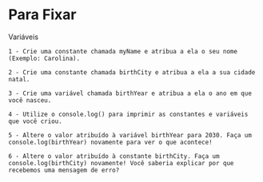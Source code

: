 # Para Fixar

Variáveis

    1 - Crie uma constante chamada myName e atribua a ela o seu nome (Exemplo: Carolina).

    2 - Crie uma constante chamada birthCity e atribua a ela a sua cidade natal.
    
    3 - Crie uma variável chamada birthYear e atribua a ela o ano em que você nasceu.
    
    4 - Utilize o console.log() para imprimir as constantes e variáveis que você criou.
    
    5 - Altere o valor atribuído à variável birthYear para 2030. Faça um console.log(birthYear) novamente para ver o que acontece!
    
    6 - Altere o valor atribuído à constante birthCity. Faça um console.log(birthCity) novamente! Você saberia explicar por que recebemos uma mensagem de erro? 